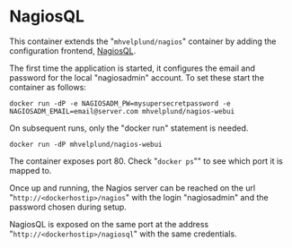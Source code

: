 # NagiosQL

This container extends the "``mhvelplund/nagios``" container by adding the configuration frontend, [NagiosQL](http://www.nagiosql.org).

The first time the application is started, it configures the email and password for the local "nagiosadmin" account. To set these start the container as follows:

    docker run -dP -e NAGIOSADM_PW=mysupersecretpassword -e NAGIOSADM_EMAIL=email@server.com mhvelplund/nagios-webui

On subsequent runs, only the "docker run" statement is needed.

    docker run -dP mhvelplund/nagios-webui

The container exposes port 80. Check "``docker ps``"" to see which port it is mapped to.

Once up and running, the Nagios server can be reached on the url "``http://<dockerhostip>/nagios``" with the login "nagiosadmin" and the password chosen during setup.

NagiosQL is exposed on the same port at the address "``http://<dockerhostip>/nagiosql``" with the same credentials.